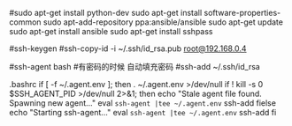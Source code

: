 #sudo apt-get install python-dev
sudo apt-get install software-properties-common
sudo apt-add-repository ppa:ansible/ansible
sudo apt-get update
sudo apt-get install ansible
sudo apt-get install sshpass

#ssh-keygen
#ssh-copy-id -i ~/.ssh/id_rsa.pub root@192.168.0.4

#ssh-agent bash #有密码的时候 自动填充密码
#ssh-add ~/.ssh/id_rsa

.bashrc
if [ -f ~/.agent.env ]; then
. ~/.agent.env >/dev/null
if ! kill -s 0 $SSH_AGENT_PID >/dev/null 2>&1; then
echo "Stale agent file found. Spawning new agent..."
eval `ssh-agent |tee ~/.agent.env`
ssh-add
fielse
echo "Starting ssh-agent..."
eval `ssh-agent |tee ~/.agent.env`
ssh-add
fi